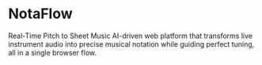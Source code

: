 # NotaFlow
Real-Time Pitch to Sheet Music AI-driven web platform that transforms live instrument audio into precise musical notation while guiding perfect tuning, all in a single browser flow.
